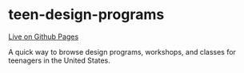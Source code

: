 # teen-design-programs

[Live on Github Pages](https://joshuakery.github.io/teen-design-programs/)

A quick way to browse design programs, workshops, and classes for teenagers in the United States.
